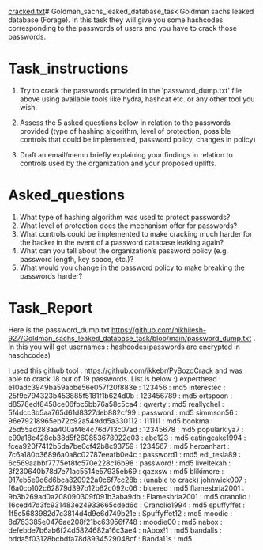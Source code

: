 [cracked.txt](https://github.com/nikhilesh-927/Goldman_sachs_leaked_database_task/files/12865671/cracked.txt)# Goldman_sachs_leaked_database_task
Goldman sachs leaked database (Forage). In this task they will give you some hashcodes corresponding to the passwords of users and you have to crack those passwords.

# Task_instructions

1. Try to crack the passwords provided in the 'password_dump.txt' file above using available tools like hydra, hashcat etc. or any other tool you wish.
   
2. Assess the 5 asked questions below in relation to the passwords provided (type of hashing algorithm, level of protection, possible controls that could be implemented, password policy, changes in policy)
   
3. Draft an email/memo briefly explaining your findings in relation to controls used by the organization and your proposed uplifts. 

# Asked_questions

1. What type of hashing algorithm was used to protect passwords?
2. What level of protection does the mechanism offer for passwords?
3. What controls could be implemented to make cracking much harder for the hacker in the event of a password database leaking again?
4. What can you tell about the organization’s password policy (e.g. password length, key space, etc.)?
5. What would you change in the password policy to make breaking the passwords harder? 

# Task_Report
Here is the password_dump.txt https://github.com/nikhilesh-927/Goldman_sachs_leaked_database_task/blob/main/password_dump.txt .
In this you will get usernames : hashcodes(passwords are encrypted in haschcodes)

I used this github tool : https://github.com/ikkebr/PyBozoCrack and was able to crack 18 out of 19 passwords.
List is below :)
experthead     : e10adc3949ba59abbe56e057f20f883e : 123456         : md5
interestec     : 25f9e794323b453885f5181f1b624d0b : 123456789      : md5
ortspoon       : d8578edf8458ce06fbc5bb76a58c5ca4 : qwerty         : md5
reallychel     : 5f4dcc3b5aa765d61d8327deb882cf99 : password       : md5
simmson56      : 96e79218965eb72c92a549dd5a330112 : 111111         : md5
bookma         : 25d55ad283aa400af464c76d713c07ad : 12345678       : md5
popularkiya7   : e99a18c428cb38d5f260853678922e03 : abc123         : md5
eatingcake1994 : fcea920f7412b5da7be0cf42b8c93759 : 1234567        : md5
heroanhart     : 7c6a180b36896a0a8c02787eeafb0e4c : password1      : md5
edi_tesla89    : 6c569aabbf7775ef8fc570e228c16b98 : password!      : md5
liveltekah     : 3f230640b78d7e71ac5514e57935eb69 : qazxsw         : md5
blikimore      : 917eb5e9d6d6bca820922a0c6f7cc28b : (unable to crack)
johnwick007    : f6a0cb102c62879d397b12b62c092c06 : bluered        : md5
flamesbria2001 : 9b3b269ad0a208090309f091b3aba9db : Flamesbria2001 : md5
oranolio       : 16ced47d3fc931483e24933665cded6d : Oranolio1994   : md5
spuffyffet     : 1f5c5683982d7c3814d4d9e6d749b21e : Spuffyffet12   : md5
moodie         : 8d763385e0476ae208f21bc63956f748 : moodie00       : md5
nabox          : defebde7b6ab6f24d5824682a16c3ae4 : nAbox!1        : md5
bandalls       : bdda5f03128bcbdfa78d8934529048cf : Banda11s       : md5
